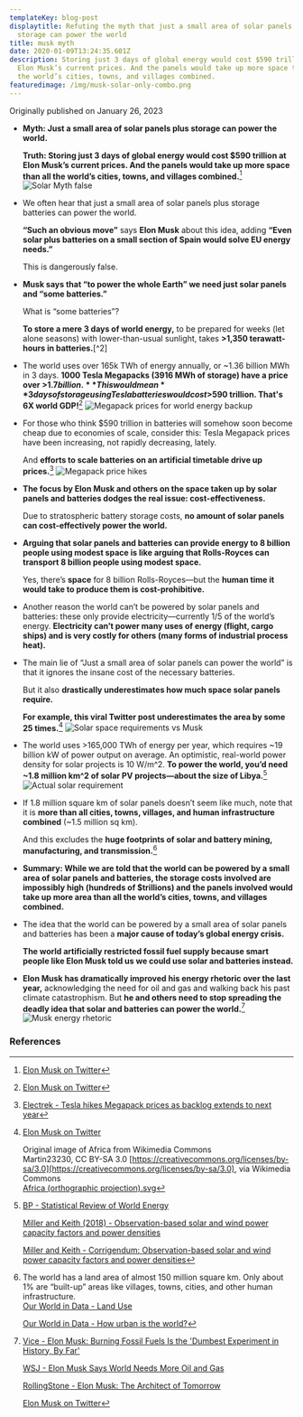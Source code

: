 ```yaml
---
templateKey: blog-post
displaytitle: Refuting the myth that just a small area of solar panels plus
  storage can power the world
title: musk myth
date: 2020-01-09T13:24:35.601Z
description: Storing just 3 days of global energy would cost $590 trillion at
  Elon Musk’s current prices. And the panels would take up more space than all
  the world’s cities, towns, and villages combined.
featuredimage: /img/musk-solar-only-combo.png
---
```

Originally published on January 26, 2023

- **Myth: Just a small area of solar panels plus storage can power the world.**

    **Truth: Storing just 3 days of global energy would cost $590 trillion at Elon Musk’s current prices. And the panels would take up more space than all the world’s cities, towns, and villages combined.**[^1]
    ![Solar Myth false](/img/musk-solar-only-false-2.png)

- We often hear that just a small area of solar panels plus storage batteries can power the world.

    **“Such an obvious move”** says **Elon Musk** about this idea, adding **“Even solar plus batteries on a small section of Spain would solve EU energy needs.”**

    This is dangerously false.

- **Musk says that “to power the whole Earth” we need just solar panels and “some batteries.”**

    What is “some batteries”?

    **To store a mere 3 days of world energy,** to be prepared for weeks (let alone seasons) with lower-than-usual sunlight, takes **>1,350 terawatt-hours in batteries.**[^2]

- The world uses over 165k TWh of energy annually, or ~1.36 billion MWh in 3 days. **1000 Tesla Megapacks (3916 MWh of storage) have a price over >$1.7 billion.** This would mean **3 days of storage using Tesla batteries would cost >$590 trillion. That's 6X world GDP!**[^3]
    ![Megapack prices for world energy backup](/img/tesla-1000-megapacks-calc-v2.png)

- For those who think $590 trillion in batteries will somehow soon become cheap due to economies of scale, consider this: Tesla Megapack prices have been increasing, not rapidly decreasing, lately.

    And **efforts to scale batteries on an artificial timetable drive up prices.**[^4]
    ![Megapack price hikes](/img/electrek-megapack-prices.png)

- **The focus by Elon Musk and others on the space taken up by solar panels and batteries dodges the real issue: cost-effectiveness.**

    Due to stratospheric battery storage costs, **no amount of solar panels can cost-effectively power the world.**

- **Arguing that solar panels and batteries can provide energy to 8 billion people using modest space is like arguing that Rolls-Royces can transport 8 billion people using modest space.**

    Yes, there’s **space** for 8 billion Rolls-Royces—but the **human time it would take to produce them is cost-prohibitive.**

- Another reason the world can’t be powered by solar panels and batteries: these only provide electricity—currently 1/5 of the world’s energy. **Electricity can’t power many uses of energy (flight, cargo ships) and is very costly for others (many forms of industrial process heat).**

- The main lie of “Just a small area of solar panels can power the world” is that it ignores the insane cost of the necessary batteries.

    But it also **drastically underestimates how much space solar panels require.**

    **For example, this viral Twitter post underestimates the area by some 25 times.**[^5]
    ![Solar space requirements vs Musk](/img/musk-solar-only-combo.png)

- The world uses >165,000 TWh of energy per year, which requires ~19 billion kW of power output on average. An optimistic, real-world power density for solar projects is 10 W/m^2. **To power the world, you’d need ~1.8 million km^2 of solar PV projects—about the size of Libya.**[^6]
    ![Actual solar requirement](/img/real-solar-requirements.png)

- If 1.8 million square km of solar panels doesn’t seem like much, note that it is **more than all cities, towns, villages, and human infrastructure combined** (~1.5 million sq km).

    And this excludes the **huge footprints of solar and battery mining, manufacturing, and transmission.**[^7]

- **Summary: While we are told that the world can be powered by a small area of solar panels and batteries, the storage costs involved are impossibly high (hundreds of $trillions) and the panels involved would take up more area than all the world’s cities, towns, and villages combined.**

- The idea that the world can be powered by a small area of solar panels and batteries has been a **major cause of today’s global energy crisis.**

    **The world artificially restricted fossil fuel supply because smart people like Elon Musk told us we could use solar and batteries instead.**

- **Elon Musk has dramatically improved his energy rhetoric over the last year,** acknowledging the need for oil and gas and walking back his past climate catastrophism. But **he and others need to stop spreading the deadly idea that solar and batteries can power the world.**[^8]
    ![Musk energy rhetoric](/img/musk-rethoric.png)


### References

[^1]: [Elon Musk on Twitter](https://twitter.com/elonmusk/status/1607966762968154115)

[^3]: [Elon Musk on Twitter](https://twitter.com/elonmusk/status/1386815954181632000)

[^3]:
    [BP - Statistical Review of World Energy](https://www.bp.com/en/global/corporate/energy-economics/statistical-review-of-world-energy.html)

    [Tesla - Order Megapack](https://www.tesla.com/megapack/design)

    [World Bank Data - GDP (Current $US)](https://data.worldbank.org/indicator/NY.GDP.MKTP.CD)

[^4]: [Electrek - Tesla hikes Megapack prices as backlog extends to next year](https://electrek.co/2022/03/21/tesla-hikes-megapack-prices-backlog-extends/)

[^5]:
    [Elon Musk on Twitter](https://twitter.com/elonmusk/status/1607966762968154115)

    Original image of Africa from Wikimedia Commons\
    Martin23230, CC BY-SA 3.0 [https://creativecommons.org/licenses/by-sa/3.0](https://creativecommons.org/licenses/by-sa/3.0), via Wikimedia Commons\
    [Africa (orthographic projection).svg](https://commons.wikimedia.org/wiki/File:Africa_(orthographic_projection).svg)

[^6]:
    [BP - Statistical Review of World Energy](https://www.bp.com/en/global/corporate/energy-economics/statistical-review-of-world-energy.html)

    [Miller and Keith (2018) - Observation-based solar and wind power capacity factors and power densities](https://iopscience.iop.org/article/10.1088/1748-9326/aae102)

    [Miller and Keith - Corrigendum: Observation-based solar and wind power capacity factors and power densities](https://iopscience.iop.org/article/10.1088/1748-9326/aaf9cf)

[^7]:
    The world has a land area of almost 150 million square km. Only about 1% are “built-up” areas like villages, towns, cities, and other human infrastructure.\
    [Our World in Data - Land Use](https://ourworldindata.org/land-use)

    [Our World in Data - How urban is the world?](https://ourworldindata.org/how-urban-is-the-world)

[^8]:
    [Vice - Elon Musk: Burning Fossil Fuels Is the 'Dumbest Experiment in History, By Far'](https://www.vice.com/en/article/4x3pmn/elon-musk-burning-fossil-fuels-is-the-dumbest-experiment-in-history-by-far)

    [WSJ - Elon Musk Says World Needs More Oil and Gas](https://www.wsj.com/articles/elon-musk-says-world-needs-more-oil-and-gas-11661772916)

    [RollingStone - Elon Musk: The Architect of Tomorrow](https://www.rollingstone.com/culture/culture-features/elon-musk-the-architect-of-tomorrow-120850/)

    [Elon Musk on Twitter](https://twitter.com/elonmusk/status/1563020169160851456)
